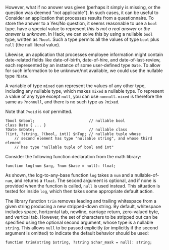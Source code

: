 However, what if no answer was given (perhaps it simply is missing, or the question was deemed "not applicable"). In such cases, it can be useful to
Consider an application that processes results from a questionnaire. To store the answer to a Yes/No question, it seems reasonable to use a `bool` type.
have a special value to represent *this is not a real answer* or *the answer is unknown*. In Hack, we can solve this by using a nullable `bool` type,
written as `?bool`. Such a type permits all the values of type `bool` plus `null` (the null literal value).

Likewise, an application that processes employee information might contain date-related fields like date-of-birth, date-of-hire, and date-of-last-review,
each represented by an instance of some user-defined type `Date`. To allow for such information to be unknown/not available, we could use the nullable
type `?Date`.

A variable of type `mixed` can represent the values of any other type, including any nullable type, which makes `mixed` a nullable type. To represent
a value of any type except `null`, you can use `nonnull`. `mixed` is therefore the same as `?nonnull`, and there is no such type as `?mixed`.

Note that `?void` is *not* permitted.

```Hack
?bool $nbool;                        // nullable bool
class Date { ... }
?Date $nDate;                        // nullable class
?(int, ?string, ?(bool, int)) $nTup; // nullable tuple whose
    // second element has type "nullable string", and whose third element
    // has type "nullable tuple of bool and int"
```

Consider the following function declaration from the math library:

```Hack
function log(num $arg, ?num $base = null): float;
```

As shown, the log-to-any-base function `log` takes a `num` and a nullable-of-`num`, and returns a `float`. The second argument is optional,
and if none is provided when the function is called, `null` is used instead. This situation is tested for inside `log`, which then takes some
appropriate default action.

The library function `trim` removes leading and trailing whitespace from a given string producing a new stripped-down string. By default,
whitespace includes space, horizontal tab, newline, carriage return, zero-valued byte, and vertical tab. However, the set of characters to
be stripped out can be specified using the optional second argument, whose type is a nullable `string`. This allows `null` to be passed
explicitly (or implicitly if the second argument is omitted) to indicate the default behavior should be used:

```Hack
function trim(string $string, ?string $char_mask = null): string;
```
